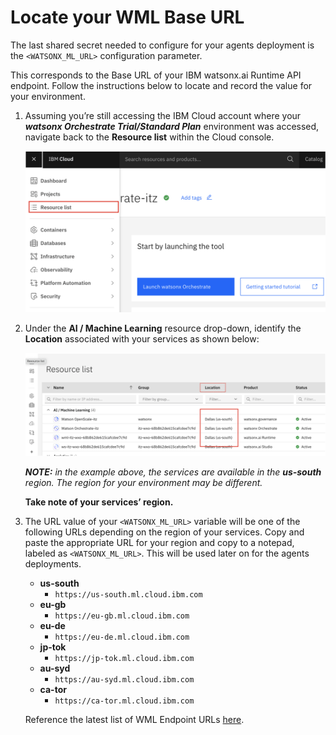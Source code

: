 # Locate your WML Base URL

The last shared secret needed to configure for your agents deployment is the `<WATSONX_ML_URL>` configuration parameter. 

This corresponds to the Base URL of your IBM watsonx.ai Runtime API endpoint. Follow the instructions below to locate and record the value for your environment.

1. Assuming you’re still accessing the IBM Cloud account where your ***watsonx Orchestrate Trial/Standard Plan*** environment was accessed, navigate back to the **Resource list** within the Cloud console.
   
    ![](_attachments/wml1.png)

2. Under the **AI / Machine Learning** resource drop-down, identify the **Location** associated with your services as shown below:
   
    ![](_attachments/wml2.png)

    ***NOTE:** in the example above, the services are available in the **us-south** region. The region for your environment may be different.*
   
    **Take note of your services’ region.**

3. The URL value of your `<WATSONX_ML_URL>` variable will be one of the following URLs depending on the region of your services. Copy and paste the appropriate URL for your region and copy to a notepad, labeled as `<WATSONX_ML_URL>`. This will be used later on for the agents deployments.
   
    - **us-south**
      - `https://us-south.ml.cloud.ibm.com`
    - **eu-gb**
      - `https://eu-gb.ml.cloud.ibm.com`
    - **eu-de**
      - `https://eu-de.ml.cloud.ibm.com`
    - **jp-tok**
      - `https://jp-tok.ml.cloud.ibm.com`
    - **au-syd**
      - `https://au-syd.ml.cloud.ibm.com`
    - **ca-tor**
      - `https://ca-tor.ml.cloud.ibm.com`
  

    Reference the latest list of WML Endpoint URLs [here](https://cloud.ibm.com/apidocs/machine-learning#endpoint-url).

